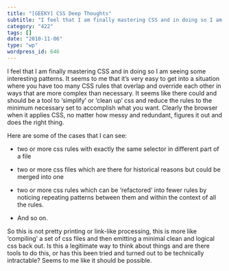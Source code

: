 ```yaml
---
title: "[GEEKY] CSS Deep Thoughts"
subtitle: "I feel that I am finally mastering CSS and in doing so I am seeing some interesting patterns. It see..."
category: "422"
tags: []
date: "2010-11-06"
type: "wp"
wordpress_id: 646
---
```

I feel that I am finally mastering CSS and in doing so I am seeing some interesting patterns. It seems to me that it’s very easy to get into a situation where you have too many CSS rules that overlap and override each other in ways that are more complex than necessary.
It seems like there could and should be a tool to ‘simplify’ or ‘clean up’ css and reduce the rules to the minimum necessary set to accomplish what you want. Clearly the browser when it applies CSS, no matter how messy and redundant, figures it out and does the right thing.

Here are some of the cases that I can see:

- two or more css rules with exactly the same selector in different part of a file

- two or more css files which are there for historical reasons but could be merged into one

- two or more css rules which can be ‘refactored’ into fewer rules by noticing repeating patterns between them and within the context of all the rules.

- And so on.

So this is not pretty printing or link-like processing, this is more like ‘compiling’ a set of css files and then emitting a minimal clean and logical css back out. Is this a legitimate way to think about things and are there tools to do this, or has this been tried and turned out to be technically intractable? Seems to me like it should be possible.